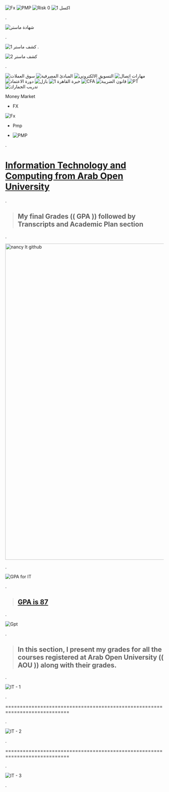 
![Fx](https://github.com/nancyalaswad90/nancyalaswad90/assets/36210723/421f5098-ba56-42d1-bb88-7585dc78a228)
![PMP](https://github.com/nancyalaswad90/nancyalaswad90/assets/36210723/637dcb5c-75d4-4170-beb0-f0653aa75ae6)
![Risk 0](https://github.com/nancyalaswad90/nancyalaswad90/assets/36210723/5aeea622-69a6-4fba-b8d3-7f2d27bc89d7)
![اكسل 1](https://github.com/nancyalaswad90/nancyalaswad90/assets/36210723/fccbd8b0-799c-43c8-9228-ca2ce87e671e)

.

![شهادة ماستر](https://github.com/nancyalaswad90/nancyalaswad90/assets/36210723/d4ee0546-89ab-40b3-b2fc-f8ef6eb092f5)

.

![كشف ماستر 1](https://github.com/nancyalaswad90/nancyalaswad90/assets/36210723/92cfe966-576f-461e-8747-48067bc4c4cf)
.

![كشف ماستر 2](https://github.com/nancyalaswad90/nancyalaswad90/assets/36210723/db00157b-345f-4d28-8a4a-8d9206dfea65)

.




![سوق العملات](https://github.com/nancyalaswad90/nancyalaswad90/assets/36210723/ea2a3217-a757-40ec-ad78-32e393dc6d27)
![المبادئ المصرفية](https://github.com/nancyalaswad90/nancyalaswad90/assets/36210723/f5952fc4-535b-442a-851f-781ddc461ac0)
![التسويق الالكتروني](https://github.com/nancyalaswad90/nancyalaswad90/assets/36210723/6266dd20-5084-40e8-beb6-bdb417b5df1d)
![مهارات اتصال](https://github.com/nancyalaswad90/nancyalaswad90/assets/36210723/f169020f-096b-4b6d-a283-c60f3478333a)
![دورة الاعتماد](https://github.com/nancyalaswad90/nancyalaswad90/assets/36210723/24ee0d23-77c4-4c49-994d-6717401e2af0)
![بازل ](https://github.com/nancyalaswad90/nancyalaswad90/assets/36210723/37e2c0ba-6189-432c-a273-ff5059f4ce6c)
![خبرة القاهرة 1](https://github.com/nancyalaswad90/nancyalaswad90/assets/36210723/c3779b80-0d19-47e2-874f-e47cccc26f9c)
![CFA](https://github.com/nancyalaswad90/nancyalaswad90/assets/36210723/62fb8b70-750c-4b43-8b48-26743ffcae67)
![قانون الضريبة](https://github.com/nancyalaswad90/nancyalaswad90/assets/36210723/43d3b968-4bb2-4da7-9d5a-8dac1d1e85fd)
![PT](https://github.com/nancyalaswad90/nancyalaswad90/assets/36210723/41fd8807-f145-4c03-8e53-0b63cf1948fb)
![تدريب الجمارك ](https://github.com/nancyalaswad90/nancyalaswad90/assets/36210723/06895c3e-39fa-4a9d-8bcb-a64730202d14)

Money Market


- FX
  
![Fx](https://github.com/nancyalaswad90/nancyalaswad90/assets/36210723/fd57572f-a605-4cfc-88ca-1f6e99e8eee3)

  
- Pmp

- ![PMP](https://github.com/nancyalaswad90/nancyalaswad90/assets/36210723/cc6834d5-732f-4e11-914e-66f8ae4930ca)

.


 # [Information Technology and Computing from Arab Open University](https://github.com/nancyalaswad90/nancyalaswad90/files/12479705/CrystalReportViewer1.pdf)

.



> ## My final Grades  (( GPA )) followed by Transcripts and Academic Plan section

.



<img width="1006" alt="nancy It github" src="https://github.com/nancyalaswad90/nancyalaswad90/assets/36210723/f5c9d0f1-384e-4239-bf7a-fb3bc315f9d0">


.


![GPA for IT](https://github.com/nancyalaswad90/nancyalaswad90/assets/36210723/10baf4d7-82e9-4d81-87b6-df48a35a8455)

.

> ## [GPA is 87 ](https://gpacalculator.net/gpa-scale/3-2-gpa/)


.

![Gpt](https://github.com/nancyalaswad90/nancyalaswad90/assets/36210723/ff3f9abc-87c5-4ed7-a8ce-6602065ebc55)

.



> ##  In this section, I present my grades for all the courses registered at Arab Open University  (( AOU ))  along with their grades.

.


![IT - 1](https://github.com/nancyalaswad90/nancyalaswad90/assets/36210723/7a82a0d7-d661-4dd3-8400-dc317f7c8d79)



.



============================================================================


.

![IT - 2](https://github.com/nancyalaswad90/nancyalaswad90/assets/36210723/c9e51c39-0b44-4bda-bb17-6d65679ddc18)

.


============================================================================

.


![IT - 3](https://github.com/nancyalaswad90/nancyalaswad90/assets/36210723/557076e7-5ff8-4336-904b-326c46da45cf)



.


